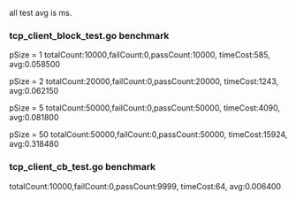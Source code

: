 
all test avg is ms.

### tcp_client_block_test.go benchmark
pSize = 1
totalCount:10000,failCount:0,passCount:10000, timeCost:585, avg:0.058500

pSize = 2
totalCount:20000,failCount:0,passCount:20000, timeCost:1243, avg:0.062150

pSize = 5
totalCount:50000,failCount:0,passCount:50000, timeCost:4090, avg:0.081800

pSize = 50
totalCount:50000,failCount:0,passCount:50000, timeCost:15924, avg:0.318480

### tcp_client_cb_test.go benchmark

totalCount:10000,failCount:0,passCount:9999, timeCost:64, avg:0.006400